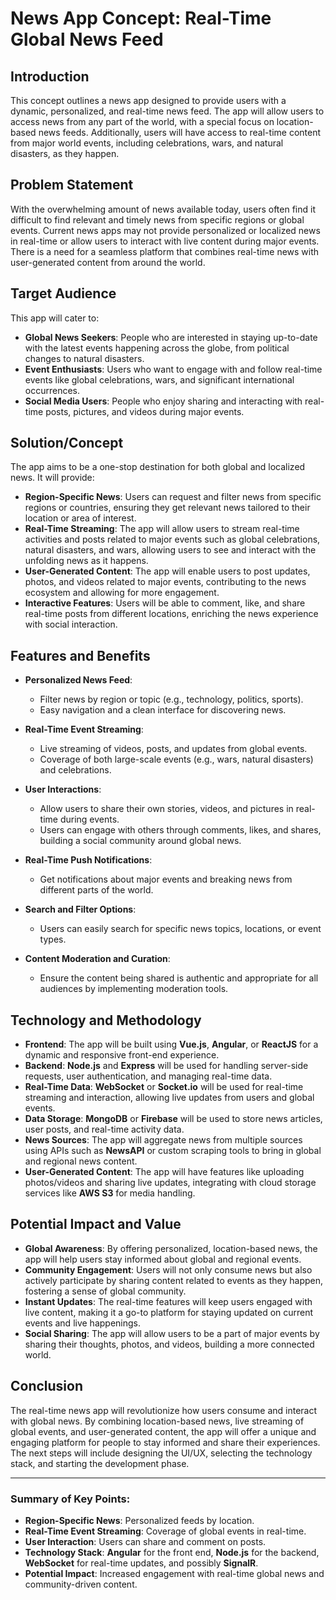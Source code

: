 # News App Concept: Real-Time Global News Feed

## Introduction
This concept outlines a news app designed to provide users with a dynamic, personalized, and real-time news feed. The app will allow users to access news from any part of the world, with a special focus on location-based news feeds. Additionally, users will have access to real-time content from major world events, including celebrations, wars, and natural disasters, as they happen.

## Problem Statement
With the overwhelming amount of news available today, users often find it difficult to find relevant and timely news from specific regions or global events. Current news apps may not provide personalized or localized news in real-time or allow users to interact with live content during major events. There is a need for a seamless platform that combines real-time news with user-generated content from around the world.

## Target Audience
This app will cater to:

- **Global News Seekers**: People who are interested in staying up-to-date with the latest events happening across the globe, from political changes to natural disasters.
- **Event Enthusiasts**: Users who want to engage with and follow real-time events like global celebrations, wars, and significant international occurrences.
- **Social Media Users**: People who enjoy sharing and interacting with real-time posts, pictures, and videos during major events.

## Solution/Concept
The app aims to be a one-stop destination for both global and localized news. It will provide:

- **Region-Specific News**: Users can request and filter news from specific regions or countries, ensuring they get relevant news tailored to their location or area of interest.
- **Real-Time Streaming**: The app will allow users to stream real-time activities and posts related to major events such as global celebrations, natural disasters, and wars, allowing users to see and interact with the unfolding news as it happens.
- **User-Generated Content**: The app will enable users to post updates, photos, and videos related to major events, contributing to the news ecosystem and allowing for more engagement.
- **Interactive Features**: Users will be able to comment, like, and share real-time posts from different locations, enriching the news experience with social interaction.

## Features and Benefits

- **Personalized News Feed**:
    - Filter news by region or topic (e.g., technology, politics, sports).
    - Easy navigation and a clean interface for discovering news.

- **Real-Time Event Streaming**:
    - Live streaming of videos, posts, and updates from global events.
    - Coverage of both large-scale events (e.g., wars, natural disasters) and celebrations.

- **User Interactions**:
    - Allow users to share their own stories, videos, and pictures in real-time during events.
    - Users can engage with others through comments, likes, and shares, building a social community around global news.

- **Real-Time Push Notifications**:
    - Get notifications about major events and breaking news from different parts of the world.

- **Search and Filter Options**:
    - Users can easily search for specific news topics, locations, or event types.

- **Content Moderation and Curation**:
    - Ensure the content being shared is authentic and appropriate for all audiences by implementing moderation tools.

## Technology and Methodology

- **Frontend**: The app will be built using **Vue.js**, **Angular**, or **ReactJS** for a dynamic and responsive front-end experience.
- **Backend**: **Node.js** and **Express** will be used for handling server-side requests, user authentication, and managing real-time data.
- **Real-Time Data**: **WebSocket** or **Socket.io** will be used for real-time streaming and interaction, allowing live updates from users and global events.
- **Data Storage**: **MongoDB** or **Firebase** will be used to store news articles, user posts, and real-time activity data.
- **News Sources**: The app will aggregate news from multiple sources using APIs such as **NewsAPI** or custom scraping tools to bring in global and regional news content.
- **User-Generated Content**: The app will have features like uploading photos/videos and sharing live updates, integrating with cloud storage services like **AWS S3** for media handling.

## Potential Impact and Value

- **Global Awareness**: By offering personalized, location-based news, the app will help users stay informed about global and regional events.
- **Community Engagement**: Users will not only consume news but also actively participate by sharing content related to events as they happen, fostering a sense of global community.
- **Instant Updates**: The real-time features will keep users engaged with live content, making it a go-to platform for staying updated on current events and live happenings.
- **Social Sharing**: The app will allow users to be a part of major events by sharing their thoughts, photos, and videos, building a more connected world.

## Conclusion
The real-time news app will revolutionize how users consume and interact with global news. By combining location-based news, live streaming of global events, and user-generated content, the app will offer a unique and engaging platform for people to stay informed and share their experiences. The next steps will include designing the UI/UX, selecting the technology stack, and starting the development phase.

---

### **Summary of Key Points**:

- **Region-Specific News**: Personalized feeds by location.
- **Real-Time Event Streaming**: Coverage of global events in real-time.
- **User Interaction**: Users can share and comment on posts.
- **Technology Stack**: **Angular** for the front end, **Node.js** for the backend, **WebSocket** for real-time updates, and possibly **SignalR**.
- **Potential Impact**: Increased engagement with real-time global news and community-driven content.
